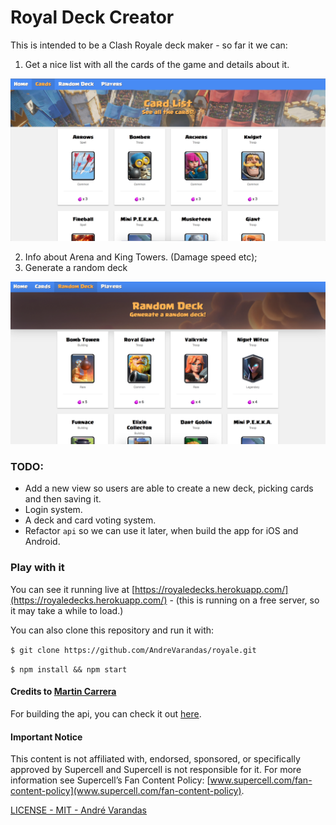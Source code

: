 # Royal Deck Creator

This is intended to be a Clash Royale deck maker - so far it we can:

1. Get a nice list with all the cards of the game and details about it.

![Card list](assets/ss2.png)

2. Info about Arena and King Towers. (Damage speed etc);
3. Generate a random deck

![Random Deck](assets/ss1.png)

### TODO:
- Add a new view so users are able to create a new deck, picking cards and then saving it.
- Login system.
- A deck and card voting system.
- Refactor `api` so we can use it later, when build the app for iOS and Android.

### Play with it
You can see it running live at [https://royaledecks.herokuapp.com/](https://royaledecks.herokuapp.com/) - (this is running on a free server, so it may take a while to load.)

You can also clone this repository and run it with:

`$ git clone https://github.com/AndreVarandas/royale.git`

`$ npm install && npm start`

#### Credits to [Martin Carrera](https://github.com/martincarrera)
For building the api, you can check it out [here](https://github.com/martincarrera/clash-royale-api).

#### Important Notice
This content is not affiliated with, endorsed, sponsored, or specifically approved by Supercell and Supercell is not responsible for it. For more information see Supercell’s Fan Content Policy: [www.supercell.com/fan-content-policy](www.supercell.com/fan-content-policy).

[LICENSE - MIT - André Varandas](LICENSE)